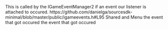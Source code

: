 <function name="FireGameEvent" parent="IGameEventListener2" type="classfunc">
	<description>This is called by the <page>IGameEventManager2</page> if an event our listener is attached to occured.</description>
	<source>https://github.com/danielga/sourcesdk-minimal/blob/master/public/igameevents.h#L95</source>
	<realm>Shared and Menu</realm>
	<args>
		<arg name="event" type="IGameEvent">the event that got occured</arg>
	</args>
	<rets>
		<ret name="event" type="IGameEvent">the event that got occured</ret>
	</rets>
</function>